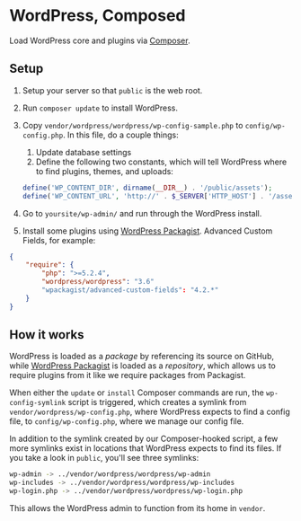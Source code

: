 # WordPress, Composed

Load WordPress core and plugins via [Composer](http://getcomposer.org/).



## Setup

1. Setup your server so that `public` is the web root.

1. Run `composer update` to install WordPress.

1. Copy `vendor/wordpress/wordpress/wp-config-sample.php` to `config/wp-config.php`. In this file, do a couple things:
    1. Update database settings
    2. Define the following two constants, which will tell WordPress where to find plugins, themes, and uploads:

    ```php
    define('WP_CONTENT_DIR', dirname(__DIR__) . '/public/assets');
	define('WP_CONTENT_URL', 'http://' . $_SERVER['HTTP_HOST'] . '/assets');
	```

1. Go to `yoursite/wp-admin/` and run through the WordPress install.

1. Install some plugins using [WordPress Packagist](http://wpackagist.org/). Advanced Custom Fields, for example:

```json
{
	"require": {
		"php": ">=5.2.4",
		"wordpress/wordpress": "3.6"
	    "wpackagist/advanced-custom-fields": "4.2.*"
	}
}
```



## How it works

WordPress is loaded as a _package_ by referencing its source on GitHub, while [WordPress Packagist](http://wpackagist.org/) is loaded as a _repository_, which allows us to require plugins from it like we require packages from Packagist.

When either the `update` or `install` Composer commands are run, the `wp-config-symlink` script is triggered, which creates a symlink from `vendor/wordpress/wp-config.php`, where WordPress expects to find a config file, to `config/wp-config.php`, where we manage our config file.

In addition to the symlink created by our Composer-hooked script, a few more symlinks exist in locations that WordPress expects to find its files. If you take a look in `public`, you'll see three symlinks:

```bash
wp-admin -> ../vendor/wordpress/wordpress/wp-admin
wp-includes -> ../vendor/wordpress/wordpress/wp-includes
wp-login.php -> ../vendor/wordpress/wordpress/wp-login.php
```

This allows the WordPress admin to function from its home in `vendor`.